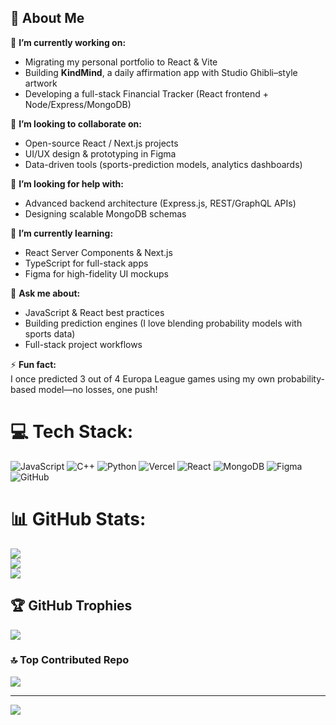 ## 💫 About Me

🔭 **I’m currently working on:**
- Migrating my personal portfolio to React & Vite
- Building **KindMind**, a daily affirmation app with Studio Ghibli–style artwork
- Developing a full-stack Financial Tracker (React frontend + Node/Express/MongoDB)

👯 **I’m looking to collaborate on:**
- Open-source React / Next.js projects  
- UI/UX design & prototyping in Figma  
- Data-driven tools (sports-prediction models, analytics dashboards)

🤝 **I’m looking for help with:**
- Advanced backend architecture (Express.js, REST/GraphQL APIs)  
- Designing scalable MongoDB schemas

🌱 **I’m currently learning:**
- React Server Components & Next.js  
- TypeScript for full-stack apps  
- Figma for high-fidelity UI mockups

💬 **Ask me about:**
- JavaScript & React best practices  
- Building prediction engines (I love blending probability models with sports data)  
- Full-stack project workflows

⚡ **Fun fact:**  
I once predicted 3 out of 4 Europa League games using my own probability-based model—no losses, one push!



# 💻 Tech Stack:
![JavaScript](https://img.shields.io/badge/javascript-%23323330.svg?style=for-the-badge&logo=javascript&logoColor=%23F7DF1E) ![C++](https://img.shields.io/badge/c++-%2300599C.svg?style=for-the-badge&logo=c%2B%2B&logoColor=white) ![Python](https://img.shields.io/badge/python-3670A0?style=for-the-badge&logo=python&logoColor=ffdd54) ![Vercel](https://img.shields.io/badge/vercel-%23000000.svg?style=for-the-badge&logo=vercel&logoColor=white) ![React](https://img.shields.io/badge/react-%2320232a.svg?style=for-the-badge&logo=react&logoColor=%2361DAFB) ![MongoDB](https://img.shields.io/badge/MongoDB-%234ea94b.svg?style=for-the-badge&logo=mongodb&logoColor=white) ![Figma](https://img.shields.io/badge/figma-%23F24E1E.svg?style=for-the-badge&logo=figma&logoColor=white) ![GitHub](https://img.shields.io/badge/github-%23121011.svg?style=for-the-badge&logo=github&logoColor=white)
# 📊 GitHub Stats:
![](https://github-readme-stats.vercel.app/api?username=manojadh57&theme=dark&hide_border=false&include_all_commits=false&count_private=false)<br/>
![](https://nirzak-streak-stats.vercel.app/?user=manojadh57&theme=dark&hide_border=false)<br/>
![](https://github-readme-stats.vercel.app/api/top-langs/?username=manojadh57&theme=dark&hide_border=false&include_all_commits=false&count_private=false&layout=compact)

## 🏆 GitHub Trophies
![](https://github-profile-trophy.vercel.app/?username=manojadh57&theme=onedark&no-frame=true&no-bg=true&margin-w=4)

### 🔝 Top Contributed Repo
![](https://github-contributor-stats.vercel.app/api?username=manojadh57&limit=5&theme=dark&combine_all_yearly_contributions=true)

---
[![](https://visitcount.itsvg.in/api?id=manojadh57&icon=2&color=2)](https://visitcount.itsvg.in)
